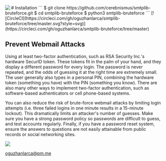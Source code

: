 <img src="icon.png" align="left" />
# Installation
```
$ git clone https://github.com/cerebnismus/smtplib-bruteforce.git
$ cd smtplib-bruteforce
$ python3 smtplib-bruteforce
```
[![CircleCI](https://circleci.com/gh/oguzhanlarca/smtplib-bruteforce/tree/master.svg?style=svg)](https://circleci.com/gh/oguzhanlarca/smtplib-bruteforce/tree/master)

## Prevent Webmail Attacks
Using at least two-factor authentication, such as RSA Security Inc.'s hardware SecurID token. These tokens fit in the palm of your hand, and they display a different password for every login. The password is never repeated, and the odds of guessing it at the right time are extremely small. The user generally also types in a personal PIN, combining the hardware token (something you have) with the PIN (something you know). There are also many other ways to implement two-factor authentication, such as software-based authenticators or cell phone-based systems.

You can also reduce the risk of brute-force webmail attacks by limiting login attempts (i.e. three failed logins in one minute results in a 15-minute lockout). This dramatically limits an attacker's number of guesses. Make sure you have a strong password policy so passwords are difficult to guess, and test accounts regularly. Finally, if you have a password reset system, ensure the answers to questions are not easily attainable from public records or social networking sites.

<img src="screenshot.png" />

oguzhanlarca@pm.me
